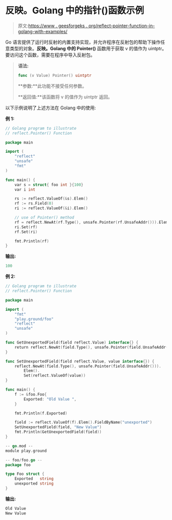 # 反映。Golang 中的指针()函数示例

> 原文:[https://www . geesforgeks . org/reflect-pointer-function-in-golang-with-examples/](https://www.geeksforgeeks.org/reflect-pointer-function-in-golang-with-examples/)

Go 语言提供了运行时反射的内置支持实现，并允许程序在反射包的帮助下操作任意类型的对象。**反映。Golang 中的 Pointer()** 函数用于获取 v 的值作为 uintptr。要访问这个函数，需要在程序中导入反射包。

> **语法:**
> 
> ```go
> func (v Value) Pointer() uintptr
> 
> ```
> 
> **参数:**此功能不接受任何参数。
> 
> **返回值:**该函数将 v 的值作为 uintptr 返回。

以下示例说明了上述方法在 Golang 中的使用:

**例 1:**

```go
// Golang program to illustrate
// reflect.Pointer() Function 

package main

import (
    "reflect"
    "unsafe"
    "fmt"
)

func main() {
    var s = struct{ foo int }{100}
    var i int

    rs := reflect.ValueOf(&s).Elem() 
    rf := rs.Field(0)              
    ri := reflect.ValueOf(&i).Elem()

    // use of Pointer() method
    rf = reflect.NewAt(rf.Type(), unsafe.Pointer(rf.UnsafeAddr())).Elem()
    ri.Set(rf)
    rf.Set(ri)

    fmt.Println(rf)
}
```

**输出:**

```go
100

```

**例 2:**

```go
// Golang program to illustrate
// reflect.Pointer() Function 

package main

import (
    "fmt"
    "play.ground/foo"
    "reflect"
    "unsafe"
)

func GetUnexportedField(field reflect.Value) interface{} {
    return reflect.NewAt(field.Type(), unsafe.Pointer(field.UnsafeAddr())).Elem().Interface()
}

func SetUnexportedField(field reflect.Value, value interface{}) {
    reflect.NewAt(field.Type(), unsafe.Pointer(field.UnsafeAddr())).
        Elem().
        Set(reflect.ValueOf(value))
}

func main() {
    f := &foo.Foo{
        Exported: "Old Value ",
    }

    fmt.Println(f.Exported) 

    field := reflect.ValueOf(f).Elem().FieldByName("unexported")
    SetUnexportedField(field, "New Value")
    fmt.Println(GetUnexportedField(field))
}

-- go.mod --
module play.ground

-- foo/foo.go --
package foo

type Foo struct {
    Exported   string
    unexported string
}
```

**输出:**

```go
Old Value 
New Value

```